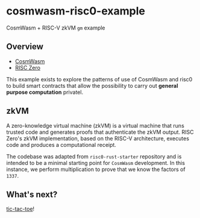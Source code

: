 # cosmwasm-risc0-example
CosmWasm + RISC-V zkVM `gm` example
## Overview

- [CosmWasm](https://github.com/CosmWasm/cosmwasm)
- [RISC Zero](https://github.com/risc0/risc0)

This example exists to explore the patterns of use of CosmWasm and risc0 to build smart contracts that allow the possibility to carry out **general purpose computation** privatel.
## zkVM
A zero-knowledge virtual machine (zkVM) is a virtual machine that runs trusted code and generates proofs that authenticate the zkVM output. RISC Zero's zkVM implementation, based on the RISC-V architecture, executes code and produces a computational receipt.

The codebase was adapted from `risc0-rust-starter` repository and is intended to be a minimal starting point for `CosmWasm` development. In this instance, we perform multiplication to prove that we know the factors of `1337`.

## What's next?
[tic-tac-toe](https://github.com/bmorphism/risc0-cosmwasm-example/issues/1)!
